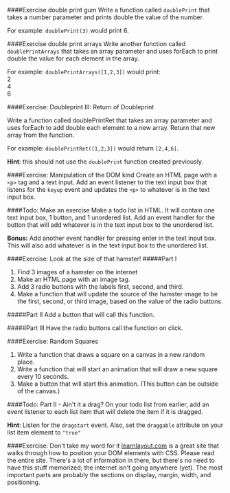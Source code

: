 ####Exercise double print gum
Write a function called `doublePrint` that takes a number parameter and prints double the value of the number.

For example: `doublePrint(3)` would print 6.

####Exercise double print arrays
Write another function called `doublePrintArrays` that takes an array parameter and uses forEach to print double the value for each element in the array.

For example: `doublePrintArrays([1,2,3])` would print:  
2  
4  
6  

####Exercise: Doubleprint III: Return of Doubleprint

Write a function called doublePrintRet that takes an array parameter and uses forEach to add double each element to a new array.  Return that new array from the function.

For example: `doublePrintRet([1,2,3])` would return `[2,4,6]`.

**Hint**: this should not use the `doublePrint` function created previously.

####Exercise: Manipulation of the DOM kind
Create an HTML page with a `<p>` tag and a text input.  Add an event listener to the text input box that listens for the `keyup` event and updates the `<p>` to whatever is in the text input box.

####Todo: Make an exercise
Make a todo list in HTML.  It will contain one text input box, 1 button, and 1 unordered list.
Add an event handler for the button that will add whatever is in the text input box to the unordered list.

**Bonus:** Add another event handler for pressing enter in the text input box.  This will also add whatever is in the text input box to the unordered list.

####Exercise: Look at the size of that hamster!
#####Part I
1. Find 3 images of a hamster on the internet
1. Make an HTML page with an image tag.  
2. Add 3 radio buttons with the labels first, second, and third.
3. Make a function that will update the source of the hamster image to be the first, second, or third image, based on the value of the radio buttons.

#####Part II
Add a button that will call this function.

#####Part III
Have the radio buttons call the function on click.

####Exercise: Random Squares
1. Write a function that draws a square on a canvas in a new random place.
2. Write a function that will start an animation that will draw a new square every 10 seconds.
3. Make a button that will start this animation. (This button can be outside of the canvas.)

####Todo: Part II - Ain't it a drag?
On your todo list from earlier, add an event listener to each list item that will delete the item if it is dragged.

**Hint**: Listen for the `dragstart` event. Also, set the `draggable` attribute on your list item element to `"true"`

####Exercise: Don't take my word for it
[learnlayout.com](http://www.learnlayout.com/) is a great site that walks through how to position your DOM elements with CSS. Please read the entire site. There's a lot of information in there, but there's no need to have this stuff memorized; the internet isn't going anywhere (yet). The most important parts are probably the sections on display, margin, width, and positioning. 
